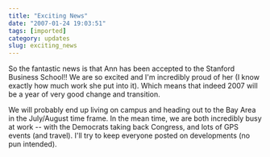 ```yaml
---
title: "Exciting News"
date: "2007-01-24 19:03:51"
tags: [imported]
category: updates
slug: exciting_news
---
```


So the fantastic news is that Ann has been accepted to the Stanford Business
School!! We are so excited and I'm incredibly proud of her (I know exactly how
much work she put into it). Which means that indeed 2007 will be a year of very
good change and transition.

We will probably end up living on campus and heading out to the Bay Area in the
July/August time frame. In the mean time, we are both incredibly busy at work --
with the Democrats taking back Congress, and lots of GPS events (and travel).
I'll try to keep everyone posted on developments (no pun intended).
